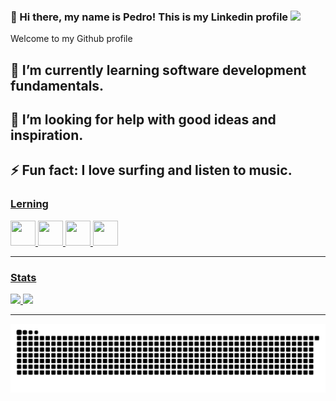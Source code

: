 ### 👋 Hi there, my name is Pedro! This is my Linkedin profile <a href="https://www.linkedin.com/in/pedro-melo-325531192" target="_blank"><img src="https://img.shields.io/badge/-LinkedIn-%230077B5?style=for-the-badge&logo=linkedin&logoColor=white" target="_blank"></a>   

Welcome to my Github profile

<h2>🌱 I’m currently learning software development fundamentals.</h2>
<h2>🤔 I’m looking for help with good ideas and inspiration.</h2>
<h2>⚡ Fun fact: I love surfing and listen to music.</h2>

<!--
**pedromelocf/pedromelocf** is a ✨ _special_ ✨ repository because its `README.md` (this file) appears on your GitHub profile.

Here are some ideas to get you started:

- 

- 👯 I’m looking to collaborate on ...

- 💬 Ask me about ...
- 📫 How to reach me: ...
- 
-->

<div>
<a href="https://github.com/pedromelocf">

  
 <h3> Lerning </h3>
<img src="https://cdn.jsdelivr.net/gh/devicons/devicon/icons/python/python-original.svg" width="40" height="40"/>        
<img src="https://cdn.jsdelivr.net/gh/devicons/devicon/icons/linux/linux-original.svg" width="40" height="40"/>
<img src="https://cdn.jsdelivr.net/gh/devicons/devicon/icons/csharp/csharp-original.svg" width="40" height="40"/>
<img src="https://cdn.jsdelivr.net/gh/devicons/devicon/icons/github/github-original.svg" width="40" height="40"/>
            
<hr>
  
<h3> Stats </h3> 
<img height="165em" src="https://github-readme-stats.vercel.app/api/top-langs/?username=pedromelocf&layout=compact&langs_count=7&theme=dracula"/>
<img height="165em" src="https://github-readme-stats.vercel.app/api?username=pedromelocf&show_icons=true&theme=dracula&include_all_commits=true&count_private=true"/>
 
<hr>  
  
</div>

![Snake animation](https://github.com/pedromelocf/pedromelocf/blob/output/github-contribution-grid-snake.svg)
